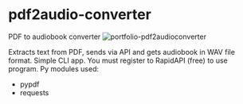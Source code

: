 # pdf2audio-converter
PDF to audiobook converter
![portfolio-pdf2audioconverter](https://github.com/pbrozek80/pdf2audio-converter/assets/172545917/b345c838-8d1a-473c-9f6e-6e2c1cbc630f)

Extracts text from PDF, sends via API and gets audiobook in WAV file format. Simple CLI app. 
You must register to RapidAPI (free) to use program.
Py modules used:

+ pypdf
+ requests
